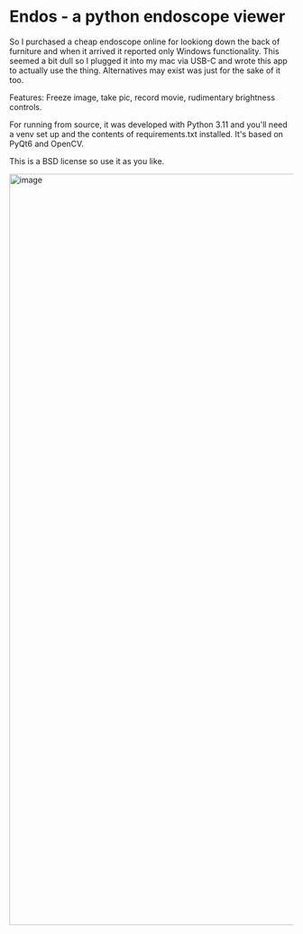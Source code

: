 # Endos - a python endoscope viewer

So I purchased a cheap endoscope online for lookiong down the back of furniture and when it arrived it reported only Windows functionality. This seemed a bit dull so I plugged it into my mac via USB-C and wrote this app to actually use the thing. Alternatives may exist was just for the sake of it too.

Features: Freeze image, take pic, record movie, rudimentary brightness controls.

For running from source, it was developed with Python 3.11 and you'll need a venv set up and the contents of requirements.txt installed. It's based on PyQt6 and OpenCV.

This is a BSD license so use it as you like.

<img width="1598" height="1332" alt="image" src="https://github.com/user-attachments/assets/46e8f768-7e19-40c2-bf91-6da8ef02988d" />
